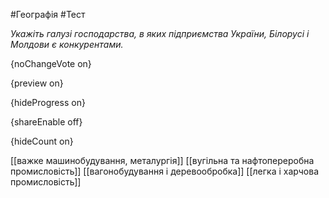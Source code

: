 #Географія #Тест

*Укажіть галузі господарства, в яких підприємства України, Білорусі і Молдови є конкурентами.*

{noChangeVote on}

{preview on}

{hideProgress on}

{shareEnable off}

{hideCount on}

[[важке машинобудування, металургія]]
[[вугільна та нафтопереробна промисловість]]
[[вагонобудування і деревообробка]]
[[легка і харчова промисловість]]
